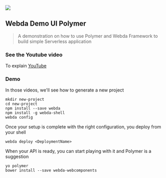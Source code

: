 ![](http://webda.io/images/touch/icon-128x128.png)
## Webda Demo UI Polymer

> A demonstration on how to use Polymer and Webda Framework to build simple Serverless application

### See the Youtube video

To explain [YouTube](https://www.youtube.com/playlist?list=PLfn1MAL4_e7ERdqj9rWlmEkK5gMkL4bKI)


### Demo

In those videos, we'll see how to generate a new project

```
mkdir new-project
cd new-project
npm install --save webda
npm install -g webda-shell
webda config
```

Once your setup is complete with the right configuration, you deploy from your shell

```
webda deploy <DeploymentName>
```

When your API is ready, you can start playing with it and Polymer is a suggestion

```
yo polymer
bower install --save webda-webcomponents
```

